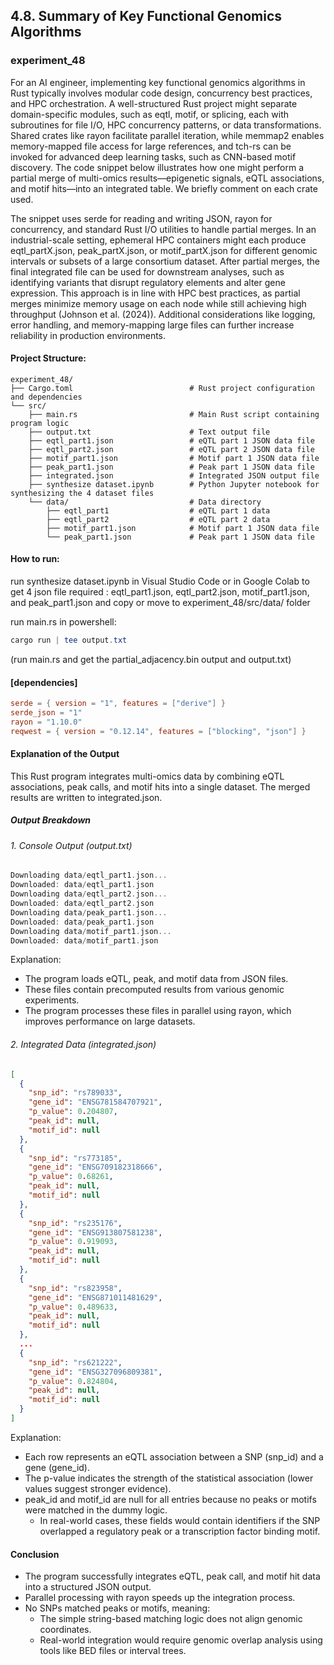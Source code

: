 
## 4.8. Summary of Key Functional Genomics Algorithms

### experiment_48

For an AI engineer, implementing key functional genomics algorithms in Rust typically involves modular code design, concurrency best practices, and HPC orchestration. A well-structured Rust project might separate domain-specific modules, such as eqtl, motif, or splicing, each with subroutines for file I/O, HPC concurrency patterns, or data transformations. Shared crates like rayon facilitate parallel iteration, while memmap2 enables memory-mapped file access for large references, and tch-rs can be invoked for advanced deep learning tasks, such as CNN-based motif discovery. The code snippet below illustrates how one might perform a partial merge of multi-omics results—epigenetic signals, eQTL associations, and motif hits—into an integrated table. We briefly comment on each crate used.

The snippet uses serde for reading and writing JSON, rayon for concurrency, and standard Rust I/O utilities to handle partial merges. In an industrial-scale setting, ephemeral HPC containers might each produce eqtl_partX.json, peak_partX.json, or motif_partX.json for different genomic intervals or subsets of a large consortium dataset. After partial merges, the final integrated file can be used for downstream analyses, such as identifying variants that disrupt regulatory elements and alter gene expression. This approach is in line with HPC best practices, as partial merges minimize memory usage on each node while still achieving high throughput (Johnson et al. (2024)). Additional considerations like logging, error handling, and memory-mapping large files can further increase reliability in production environments.

#### Project Structure:

```plaintext
experiment_48/
├── Cargo.toml                          # Rust project configuration and dependencies
└── src/
    ├── main.rs                         # Main Rust script containing program logic
    ├── output.txt                      # Text output file
    ├── eqtl_part1.json                 # eQTL part 1 JSON data file
    ├── eqtl_part2.json                 # eQTL part 2 JSON data file
    ├── motif_part1.json                # Motif part 1 JSON data file
    ├── peak_part1.json                 # Peak part 1 JSON data file
    ├── integrated.json                 # Integrated JSON output file
    ├── synthesize dataset.ipynb        # Python Jupyter notebook for synthesizing the 4 dataset files
    └── data/                           # Data directory
        ├── eqtl_part1                  # eQTL part 1 data
        ├── eqtl_part2                  # eQTL part 2 data
        ├── motif_part1.json            # Motif part 1 JSON data file
        └── peak_part1.json             # Peak part 1 JSON data file
```
    
#### How to run:

run synthesize dataset.ipynb in Visual Studio Code or in Google Colab to get 4 json file required : eqtl_part1.json, eqtl_part2.json, motif_part1.json, and peak_part1.json and copy or move to experiment_48/src/data/ folder 

run main.rs in powershell:

```powershell
cargo run | tee output.txt
```

(run main.rs and get the partial_adjacency.bin output and output.txt)

#### [dependencies]

```toml
serde = { version = "1", features = ["derive"] }
serde_json = "1"
rayon = "1.10.0"
reqwest = { version = "0.12.14", features = ["blocking", "json"] }
```

#### Explanation of the Output
This Rust program integrates multi-omics data by combining eQTL associations, peak calls, and motif hits into a single dataset. The merged results are written to integrated.json.

#####  Output Breakdown

###### 1. Console Output (output.txt)

```rust
Downloading data/eqtl_part1.json...
Downloaded: data/eqtl_part1.json
Downloading data/eqtl_part2.json...
Downloaded: data/eqtl_part2.json
Downloading data/peak_part1.json...
Downloaded: data/peak_part1.json
Downloading data/motif_part1.json...
Downloaded: data/motif_part1.json
```

Explanation:

* The program loads eQTL, peak, and motif data from JSON files.
* These files contain precomputed results from various genomic experiments.
* The program processes these files in parallel using rayon, which improves performance on large datasets.

###### 2. Integrated Data (integrated.json)

```json
[
  {
    "snp_id": "rs789033",
    "gene_id": "ENSG781584707921",
    "p_value": 0.204807,
    "peak_id": null,
    "motif_id": null
  },
  {
    "snp_id": "rs773185",
    "gene_id": "ENSG709182318666",
    "p_value": 0.68261,
    "peak_id": null,
    "motif_id": null
  },
  {
    "snp_id": "rs235176",
    "gene_id": "ENSG913807581238",
    "p_value": 0.919093,
    "peak_id": null,
    "motif_id": null
  },
  {
    "snp_id": "rs823958",
    "gene_id": "ENSG871011481629",
    "p_value": 0.489633,
    "peak_id": null,
    "motif_id": null
  },
  ...
  {
    "snp_id": "rs621222",
    "gene_id": "ENSG327096809381",
    "p_value": 0.824804,
    "peak_id": null,
    "motif_id": null
  }
]
```

Explanation:

* Each row represents an eQTL association between a SNP (snp_id) and a gene (gene_id).
* The p-value indicates the strength of the statistical association (lower values suggest stronger evidence).
* peak_id and motif_id are null for all entries because no peaks or motifs were matched in the dummy logic.
  * In real-world cases, these fields would contain identifiers if the SNP overlapped a regulatory peak or a transcription factor binding motif.

#### Conclusion
* The program successfully integrates eQTL, peak call, and motif hit data into a structured JSON output.
* Parallel processing with rayon speeds up the integration process.
* No SNPs matched peaks or motifs, meaning:
  * The simple string-based matching logic does not align genomic coordinates.
  * Real-world integration would require genomic overlap analysis using tools like BED files or interval trees.
